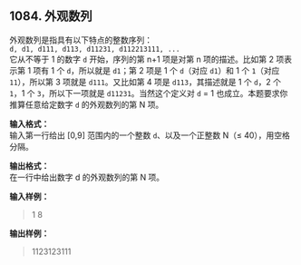 ﻿## 1084. 外观数列
外观数列是指具有以下特点的整数序列：  
`d, d1, d111, d113, d11231, d112213111, ...`  
它从不等于 1 的数字 `d` 开始，序列的第 n+1 项是对第 n 项的描述。比如第 2 项表示第 1 项有 1 个 `d`，所以就是 `d1`；第 2 项是 1 个 `d`（对应 `d1`）和 1 个 `1`（对应 `11`），所以第 3 项就是 `d111`。又比如第 4 项是 `d113`，其描述就是 1 个 `d`，2 个 `1`，1 个 `3`，所以下一项就是 `d11231`。当然这个定义对 `d` = 1 也成立。本题要求你推算任意给定数字 `d` 的外观数列的第 N 项。

**输入格式：**  
输入第一行给出 \[0,9] 范围内的一个整数 `d`、以及一个正整数 N（≤ 40），用空格分隔。

**输出格式：**  
在一行中给出数字 d 的外观数列的第 N 项。

**输入样例：**
>1 8  

**输出样例：**
>1123123111  